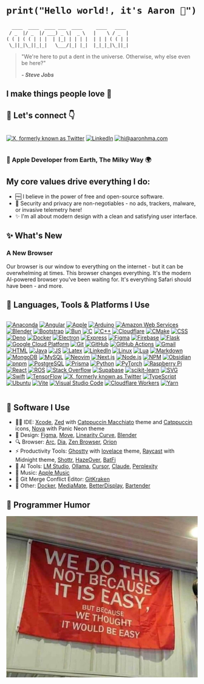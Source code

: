 # `print("Hello world!, it's Aaron 👋")`

```
  ____  ____  ____ ___  ____     ____   ____
 / _  |/ _  |/ ___) _ \|  _ \   |    \ / _  |
( ( | ( ( | | |  | |_| | | | |  | | | ( ( | |
 \_||_|\_||_|_|   \___/|_| |_|  |_|_|_|\_||_|
```

> "We're here to put a dent in the universe. Otherwise, why else even be here?"
>
> ***- Steve Jobs***

## I make things people love 💖

## 🤝 Let's connect 👇

<div style="display: flex !important;">

<a href="https://x.com/aaronhma" target="_blank"><img src="https://skillicons.dev/icons?i=twitter" alt="X, formerly known as Twitter" /></a>
<a href="https://www.linkedin.com/in/air-rn/" target="_blank"><img src="https://skillicons.dev/icons?i=linkedin" alt="LinkedIn" /></a>
<a href="mailto:hi@aaronhma.com"><img src="https://skillicons.dev/icons?i=gmail" alt="hi@aaronhma.com" /></a>

</div>

###  Apple Developer from Earth, The Milky Way 🌍

## My core values drive everything I do:

- 🆓 I believe in the power of free and open-source software.
- 🔐 Security and privacy are non-negotiables - no ads, trackers, malware, or invasive telemetry here!
- ✨ I'm all about modern design with a clean and satisfying user interface.

## ✨ What's New

### A New Browser

<!--
<div style="display: flex !important;">

<a href="https://github.com/aaronhma/" target="_blank"><img src="https://skillicons.dev/icons?i=github" alt="View the code" /></a>
<a href="https://testflight.apple.com/join/" target="_blank"><img src="https://skillicons.dev/icons?i=apple" alt="Get the beta on TestFlight" /></a>

</div>
-->

Our browser is our window to everything on the internet - but it can be overwhelming at times. This browser changes everything. It's the modern AI-powered browser you've been waiting for. It's everything Safari should have been - and more.

<!-- [Get the beta on TestFlight ↗](https://testflight.apple.com/join//) -->

<!-- ### New Website

The re-designed [`aaronhma.com`](https://aaronhma.com/) experience will be available this month. -->

<!--
### Stealth Startup

I'm currently working on a revolutionary startup idea. Check back soon for more info on when we launch! :)

- Product 1: `??` (launching later this year)
- Product 2: `??` (launching later this year)
- Product 3: `??` (launching later this year)
-->

## 🔨 Languages, Tools & Platforms I Use

<div style="display: flex !important;">

<a href="https://www.anaconda.com/download" target="_blank"><img src="https://skillicons.dev/icons?i=anaconda" alt="Anaconda" /></a>
<a href="https://angular.dev/" target="_blank"><img src="https://skillicons.dev/icons?i=angular" alt="Angular" /></a>
<a href="https://developer.apple.com/" target="_blank"><img src="https://skillicons.dev/icons?i=apple" alt="Apple" /></a>
<a href="https://www.arduino.cc/" target="_blank"><img src="https://skillicons.dev/icons?i=arduino" alt="Arduino" /></a>
<a href="https://aws.amazon.com/" target="_blank"><img src="https://skillicons.dev/icons?i=aws" alt="Amazon Web Services" /></a>
<a href="https://www.blender.org/" target="_blank"><img src="https://skillicons.dev/icons?i=blender" alt="Blender" /></a>
<a href="https://getbootstrap.com/" target="_blank"><img src="https://skillicons.dev/icons?i=bootstrap" alt="Bootstrap" /></a>
<a href="https://bun.sh/" target="_blank"><img src="https://skillicons.dev/icons?i=bun" alt="Bun" /></a>
<a href="https://www.c-language.org/" target="_blank"><img src="https://skillicons.dev/icons?i=c" alt="C" /></a>
<a href="https://en.cppreference.com/w/" target="_blank"><img src="https://skillicons.dev/icons?i=cpp" alt="C++" /></a>
<a href="https://www.cloudflare.com/" target="_blank"><img src="https://skillicons.dev/icons?i=cloudflare" alt="Cloudflare" /></a>
<a href="https://cmake.org/" target="_blank"><img src="https://skillicons.dev/icons?i=cmake" alt="CMake" /></a>
<a href="https://developer.mozilla.org/en-US/docs/Learn/CSS" target="_blank"><img src="https://skillicons.dev/icons?i=css" alt="CSS" /></a>
<a href="https://deno.com/" target="_blank"><img src="https://skillicons.dev/icons?i=deno" alt="Deno" /></a>
<a href="https://www.docker.com/" target="_blank"><img src="https://skillicons.dev/icons?i=docker" alt="Docker" /></a>
<a href="https://www.electronjs.org/" target="_blank"><img src="https://skillicons.dev/icons?i=electron" alt="Electron" /></a>
<a href="https://expressjs.com/" target="_blank"><img src="https://skillicons.dev/icons?i=express" alt="Express" /></a>
<a href="https://www.figma.com/" target="_blank"><img src="https://skillicons.dev/icons?i=figma" alt="Figma" /></a>
<a href="https://firebase.google.com/" target="_blank"><img src="https://skillicons.dev/icons?i=firebase" alt="Firebase" /></a>
<a href="https://github.com/pallets/flask" target="_blank"><img src="https://skillicons.dev/icons?i=flask" alt="Flask" /></a>
<a href="https://cloud.google.com/" target="_blank"><img src="https://skillicons.dev/icons?i=gcp" alt="Google Cloud Platform" /></a>
<a href="https://git-scm.com/" target="_blank"><img src="https://skillicons.dev/icons?i=git" alt="Git" /></a>
<a href="https://github.com/" target="_blank"><img src="https://skillicons.dev/icons?i=github" alt="GitHub" /></a>
<a href="https://docs.github.com/en/actions" target="_blank"><img src="https://skillicons.dev/icons?i=githubactions" alt="GitHub Actions" /></a>
<a href="https://mail.google.com/" target="_blank"><img src="https://skillicons.dev/icons?i=gmail" alt="Gmail" /></a>
<a href="https://github.com/whatwg/html/tree/main" target="_blank"><img src="https://skillicons.dev/icons?i=html" alt="HTML" /></a>
<a href="https://www.java.com/en/" target="_blank"><img src="https://skillicons.dev/icons?i=java" alt="Java" /></a>
<a href="https://developer.mozilla.org/en-US/docs/Learn/JavaScript" target="_blank"><img src="https://skillicons.dev/icons?i=js" alt="JS" /></a>
<a href="https://www.latex-project.org/" target="_blank"><img src="https://skillicons.dev/icons?i=latex" alt="Latex" /></a>
<a href="https://www.linkedin.com/in/air-rn/" target="_blank"><img src="https://skillicons.dev/icons?i=linkedin" alt="LinkedIn" /></a>
<a href="https://github.com/torvalds/linux" target="_blank"><img src="https://skillicons.dev/icons?i=linux" alt="Linux" /></a>
<a href="https://neovim.io/doc/user/lua.html" target="_blank"><img src="https://skillicons.dev/icons?i=lua" alt="Lua" /></a>
<a href="https://github.com/skills/communicate-using-markdown?tab=readme-ov-file" target="_blank"><img src="https://skillicons.dev/icons?i=md" alt="Markdown" /></a>
<a href="https://www.mongodb.com/" target="_blank"><img src="https://skillicons.dev/icons?i=mongodb" alt="MongoDB" /></a>
<a href="https://www.mysql.com/" target="_blank"><img src="https://skillicons.dev/icons?i=mysql" alt="MySQL" /></a>
<a href="https://neovim.io/" target="_blank"><img src="https://skillicons.dev/icons?i=neovim" alt="Neovim" /></a>
<a href="https://nextjs.org/" target="_blank"><img src="https://skillicons.dev/icons?i=nextjs" alt="Next.js" /></a>
<a href="https://nodejs.org/en" target="_blank"><img src="https://skillicons.dev/icons?i=nodejs" alt="Node.js" /></a>
<a href="https://www.npmjs.com/" target="_blank"><img src="https://skillicons.dev/icons?i=npm" alt="NPM" /></a>
<a href="https://obsidian.md/" target="_blank"><img src="https://skillicons.dev/icons?i=obsidian" alt="Obsidian" /></a>
<a href="https://github.com/pnpm/pnpm" target="_blank"><img src="https://skillicons.dev/icons?i=pnpm" alt="pnpm" /></a>
<a href="https://www.postgresql.org/" target="_blank"><img src="https://skillicons.dev/icons?i=postgres" alt="PostgreSQL" /></a>
<a href="https://www.prisma.io/" target="_blank"><img src="https://skillicons.dev/icons?i=prisma" alt="Prisma" /></a>
<a href="https://www.python.org/" target="_blank"><img src="https://skillicons.dev/icons?i=py" alt="Python" /></a>
<a href="https://pytorch.org/" target="_blank"><img src="https://skillicons.dev/icons?i=pytorch" alt="PyTorch" /></a>
<a href="https://www.raspberrypi.com/" target="_blank"><img src="https://skillicons.dev/icons?i=raspberrypi" alt="Raspberry Pi" /></a>
<a href="https://react.dev/" target="_blank"><img src="https://skillicons.dev/icons?i=react" alt="React" /></a>
<a href="https://www.ros.org/" target="_blank"><img src="https://skillicons.dev/icons?i=ros" alt="ROS" /></a>
<a href="https://stackoverflow.com/" target="_blank"><img src="https://skillicons.dev/icons?i=stackoverflow" alt="Stack Overflow" /></a>
<a href="https://supabase.com/" target="_blank"><img src="https://skillicons.dev/icons?i=supabase" alt="Supabase" /></a>
<a href="https://scikit-learn.org/stable/index.html" target="_blank"><img src="https://skillicons.dev/icons?i=sklearn" alt="scikit-learn" /></a>
<a href="https://developer.mozilla.org/en-US/docs/Web/SVG" target="_blank"><img src="https://skillicons.dev/icons?i=svg" alt="SVG" /></a>
<a href="https://www.swift.org/" target="_blank"><img src="https://skillicons.dev/icons?i=swift" alt="Swift" /></a>
<a href="https://www.tensorflow.org/" target="_blank"><img src="https://skillicons.dev/icons?i=tensorflow" alt="TensorFlow" /></a>
<a href="https://x.com/aaronhma" target="_blank"><img src="https://skillicons.dev/icons?i=twitter" alt="X, formerly known as Twitter" /></a>
<a href="https://www.typescriptlang.org/" target="_blank"><img src="https://skillicons.dev/icons?i=ts" alt="TypeScript" /></a>
<a href="https://ubuntu.com/" target="_blank"><img src="https://skillicons.dev/icons?i=ubuntu" alt="Ubuntu" /></a>
<a href="https://vitejs.dev/" target="_blank"><img src="https://skillicons.dev/icons?i=vite" alt="Vite" /></a>
<a href="https://vscodium.com/" target="_blank"><img src="https://skillicons.dev/icons?i=vscode" alt="Visual Studio Code" /></a>
<a href="https://workers.cloudflare.com/" target="_blank"><img src="https://skillicons.dev/icons?i=workers" alt="Cloudflare Workers" /></a>
<a href="https://yarnpkg.com/" target="_blank"><img src="https://skillicons.dev/icons?i=yarn" alt="Yarn" /></a>

</div>

## 🎁 Software I Use

- 👨‍💻 IDE: [Xcode](https://developer.apple.com/xcode/), [Zed](https://zed.dev/) with [Catppuccin Macchiato](https://github.com/catppuccin/zed) theme and [Catppuccin](https://github.com/catppuccin/zed-icons) icons, [Nova](https://nova.app/) with Panic Neon theme
- 🎨 Design: [Figma](https://www.figma.com/), [Move](https://www.linearity.io/move/), [Linearity Curve](https://www.linearity.io/curve/), [Blender](https://www.blender.org/)
- 🔍 Browser: [Arc](https://arc.net/gift/b33255c9), [Dia](https://www.diabrowser.com/), [Zen Browser](https://zen-browser.app/), [Orion](https://kagi.com/orion/)
- ⚡ Productivity Tools: [Ghostty](https://ghostty.org/) with [lovelace](https://raw.githubusercontent.com/mbadolato/iTerm2-Color-Schemes/master/schemes/lovelace.itermcolors) theme, [Raycast](https://www.raycast.com/) with Midnight theme, [Shottr](https://shottr.cc/), [HazeOver](https://hazeover.com/), [BatFi](https://github.com/rurza/BatFi)
- 🧠 AI Tools: [LM Studio](https://lmstudio.ai/), [Ollama](https://ollama.com/), [Cursor](https://www.cursor.com/), [Claude](https://claude.ai/), [Perplexity](https://www.perplexity.ai/) 
- 🎵 Music: [Apple Music](https://music.apple.com/us/browse)
- 😤 Git Merge Conflict Editor: [GitKraken](https://www.gitkraken.com/)
- 🎁 Other: [Docker](https://www.docker.com/), [MediaMate](https://wouter01.github.io/MediaMate/), [BetterDisplay](https://github.com/waydabber/BetterDisplay), [Bartender](https://www.macbartender.com/Bartender5/)

## 🤣 Programmer Humor

![Meme](meme.jpg)
